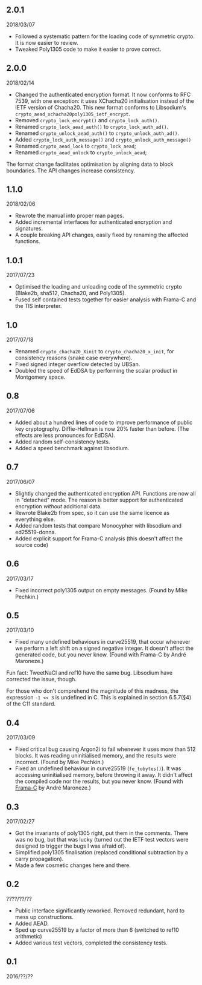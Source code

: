 2.0.1
-----
2018/03/07

- Followed a systematic pattern for the loading code of symmetric
  crypto.  It is now easier to review.
- Tweaked Poly1305 code to make it easier to prove correct.

2.0.0
-----
2018/02/14

- Changed the authenticated encryption format.  It now conforms to
  RFC 7539, with one exception: it uses XChacha20 initialisation instead
  of the IETF version of Chacha20.  This new format conforms to
  Libsodium's `crypto_aead_xchacha20poly1305_ietf_encrypt`.
- Removed `crypto_lock_encrypt()` and `crypto_lock_auth()`.
- Renamed `crypto_lock_aead_auth()` to `crypto_lock_auth_ad()`.
- Renamed `crypto_unlock_aead_auth()` to `crypto_unlock_auth_ad()`.
- Added  `crypto_lock_auth_message()` and `crypto_unlock_auth_message()`
- Renamed `crypto_aead_lock` to `crypto_lock_aead`;
- Renamed `crypto_aead_unlock` to `crypto_unlock_aead`;

The format change facilitates optimisation by aligning data to block
boundaries.  The API changes increase consistency.

1.1.0
-----
2018/02/06

- Rewrote the manual into proper man pages.
- Added incremental interfaces for authenticated encryption and
  signatures.
- A couple breaking API changes, easily fixed by renaming the affected
  functions.

1.0.1
-----
2017/07/23

- Optimised the loading and unloading code of the symmetric crypto
  (Blake2b, sha512, Chacha20, and Poly1305).
- Fused self contained tests together for easier analysis with Frama-C
  and the TIS interpreter.

1.0
---
2017/07/18

- Renamed `crypto_chacha20_Xinit` to `crypto_chacha20_x_init`, for
  consistency reasons (snake case everywhere).
- Fixed signed integer overflow detected by UBSan.
- Doubled the speed of EdDSA by performing the scalar product in
  Montgomery space.

0.8
---
2017/07/06

- Added about a hundred lines of code to improve performance of public
  key cryptography.  Diffie-Hellman is now 20% faster than before.
  (The effects are less pronounces for EdDSA).
- Added random self-consistency tests.
- Added a speed benchmark against libsodium.

0.7
---
2017/06/07

- Slightly changed the authenticated encryption API.  Functions are
  now all in "detached" mode.  The reason is better support for
  authenticated encryption _without_ additional data.
- Rewrote Blake2b from spec, so it can use the same licence as
  everything else.
- Added random tests that compare Monocypher with libsodium and
  ed25519-donna.
- Added explicit support for Frama-C analysis (this doesn't affect the
  source code)

0.6
---
2017/03/17

- Fixed incorrect poly1305 output on empty messages.  (Found by Mike
  Pechkin.)

0.5
---
2017/03/10

- Fixed many undefined behaviours in curve25519, that occur whenever
  we perform a left shift on a signed negative integer.  It doesn't
  affect the generated code, but you never know.  (Found with Frama-C
  by André Maroneze.)

Fun fact: TweetNaCl and ref10 have the same bug.  Libsodium have
corrected the issue, though.

For those who don't comprehend the magnitude of this madness, the
expression `-1 << 3` is undefined in C.  This is explained in
section 6.5.7(§4) of the C11 standard.

0.4
---
2017/03/09

- Fixed critical bug causing Argon2i to fail whenever it uses more
  than 512 blocks.  It was reading uninitialised memory, and the
  results were incorrect.  (Found by Mike Pechkin.)
- Fixed an undefined behaviour in curve25519 (`fe_tobytes()`).  It was
  accessing uninitialised memory, before throwing it away.  It didn't
  affect the compiled code nor the results, but you never know.
  (Found with [Frama-C](http://frama-c.com) by André Maroneze.)

0.3
---
2017/02/27

- Got the invariants of poly1305 right, put them in the comments.
  There was no bug, but that was lucky (turned out the IETF test
  vectors were designed to trigger the bugs I was afraid of).
- Simplified poly1305 finalisation (replaced conditional subtraction
  by a carry propagation).
- Made a few cosmetic changes here and there.

0.2
---
????/??/??

- Public interface significantly reworked. Removed redundant, hard to
  mess up constructions.
- Added AEAD.
- Sped up curve25519 by a factor of more than 6 (switched to ref10
  arithmetic)
- Added various test vectors, completed the consistency tests.

0.1
---
2016/??/??
